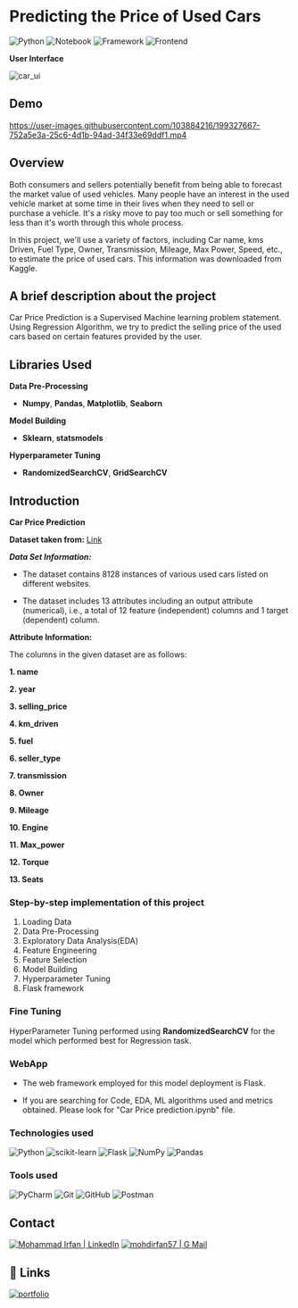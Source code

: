 # Predicting the Price of Used Cars

![Python](https://img.shields.io/badge/Python-3.7-red)
![Notebook](https://img.shields.io/badge/Notebook-Jupyter-white)
![Framework](https://img.shields.io/badge/Framework-Flask-black)
![Frontend](https://img.shields.io/badge/Frontend-HTML/CSS/JS-violet)

**User Interface**

![car_ui](https://user-images.githubusercontent.com/103884216/199327296-ae53d1b5-451a-4749-94e0-b9bd141c489b.png)

## Demo

https://user-images.githubusercontent.com/103884216/199327667-752a5e3a-25c6-4d1b-94ad-34f33e69ddf1.mp4

## Overview
Both consumers and sellers potentially benefit from being able to forecast the market value of used vehicles. Many people have an interest in the used vehicle market at some time in their lives when they need to sell or purchase a vehicle. It's a risky move to pay too much or sell something for less than it's worth through this whole process.

In this project, we'll use a variety of factors, including Car name, kms Driven, Fuel Type, Owner, Transmission, Mileage, Max Power, Speed, etc., to estimate the price of used cars. This information was downloaded from Kaggle.

## A brief description about the project
Car Price Prediction is a Supervised Machine learning problem statement.
Using Regression Algorithm, we try to predict the selling price of the used cars based on certain features provided by the user.

## Libraries Used

**Data Pre-Processing**

- **Numpy**, **Pandas**, **Matplotlib**, **Seaborn**

**Model Building**

- **Sklearn**, **statsmodels**

**Hyperparameter Tuning**

- **RandomizedSearchCV**, **GridSearchCV**

## Introduction

**Car Price Prediction**

**Dataset taken from:** [Link](https://www.kaggle.com/datasets/nehalbirla/vehicle-dataset-from-cardekho?select=Car+details+v3.csv)

***Data Set Information:***

- The dataset contains 8128 instances of various used cars listed on different websites.

- The dataset includes 13 attributes including an output attribute (numerical), i.e., a total of 12 feature (independent) columns and 1 target (dependent) column.

**Attribute Information:**

The columns in the given dataset are as follows:

**1. name**

**2. year**

**3. selling_price**

**4. km_driven**

**5. fuel**

**6. seller_type**

**7. transmission**

**8. Owner**

**9. Mileage**

**10. Engine**

**11. Max_power**

**12. Torque**

**13. Seats**

### Step-by-step implementation of this project

1. Loading Data
2. Data Pre-Processing
3. Exploratory Data Analysis(EDA)
4. Feature Engineering
5. Feature Selection
6. Model Building
8. Hyperparameter Tuning
9. Flask framework

### Fine Tuning

HyperParameter Tuning performed using **RandomizedSearchCV** for the model which performed best for Regression task.

### WebApp
* The web framework employed for this model deployment is Flask.

* If you are searching for Code, EDA, ML algorithms used and metrics obtained. Please look for "Car Price prediction.ipynb" file.

### **Technologies used**
![Python](https://img.shields.io/badge/python-3670A0?style=for-the-badge&logo=python&logoColor=ffdd54)
![scikit-learn](https://img.shields.io/badge/scikit--learn-%23F7931E.svg?style=for-the-badge&logo=scikit-learn&logoColor=white)
![Flask](https://img.shields.io/badge/flask-%23000.svg?style=for-the-badge&logo=flask&logoColor=white)
![NumPy](https://img.shields.io/badge/numpy-%23013243.svg?style=for-the-badge&logo=numpy&logoColor=white)
![Pandas](https://img.shields.io/badge/pandas-%23150458.svg?style=for-the-badge&logo=pandas&logoColor=white)


### **Tools used**
![PyCharm](https://img.shields.io/badge/pycharm-143?style=for-the-badge&logo=pycharm&logoColor=black&color=black&labelColor=green)
![Git](https://img.shields.io/badge/git-%23F05033.svg?style=for-the-badge&logo=git&logoColor=white)
![GitHub](https://img.shields.io/badge/github-%23121011.svg?style=for-the-badge&logo=github&logoColor=white)
![Postman](https://img.shields.io/badge/Postman-eeeeee?style=for-the-badge&logo=postman&logoColor=FF6C37&labelColor=fefefe)



<!-- CONTACT -->
## Contact
[![Mohammad Irfan | LinkedIn](https://img.shields.io/badge/Mohammad_Irfan-eeeeee?style=for-the-badge&logo=linkedin&logoColor=ffffff&labelColor=0A66C2)][reach_linkedin]
[![mohdirfan57 | G Mail](https://img.shields.io/badge/mohdirfan57-eeeeee?style=for-the-badge&logo=gmail&logoColor=ffffff&labelColor=EA4335)][reach_gmail]

[reach_linkedin]: https://www.linkedin.com/in/mirfan57/
[reach_gmail]: mailto:mohdirfan57@gmail.com?subject=Github


## 🔗 Links
[![portfolio](https://img.shields.io/badge/my_portfolio-000?style=for-the-badge&logo=ko-fi&logoColor=white)](https://github.com/mirfan57)
<!--[![linkedin](https://img.shields.io/badge/linkedin-0A66C2?style=for-the-badge&logo=linkedin&logoColor=white)](https://www.linkedin.com/in/mohammad-irfan-4418501b4/) -->
